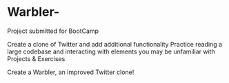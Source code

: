 # Warbler-
Project submitted for BootCamp


Create a clone of Twitter and add additional functionality
Practice reading a large codebase and interacting with elements you may be unfamiliar with
Projects & Exercises

Create a Warbler, an improved Twitter clone!

